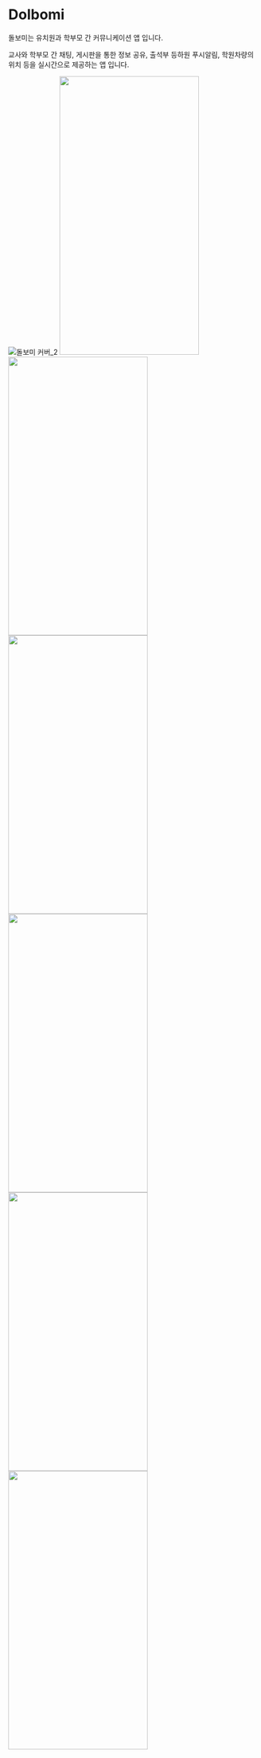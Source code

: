 # Dolbomi

돌보미는 유치원과 학부모 간 커뮤니케이션 앱 입니다.

교사와 학부모 간 채팅, 게시판을 통한 정보 공유, 출석부 등하원 푸시알림, 학원차량의 위치 등을 실시간으로 제공하는 앱 입니다.

 ![돌보미 커버_2](https://user-images.githubusercontent.com/55440637/159394548-6db7dda5-5254-4467-925e-13ac75b92a6a.png)
<img src="https://user-images.githubusercontent.com/55440637/159394033-092194a3-89e7-4894-88d1-f7f598a7c4a9.png" width="280" height="560"/>
<img src="https://user-images.githubusercontent.com/55440637/159394039-4a44ef0f-5e98-43b8-9f89-418d70b91736.png" width="280" height="560"/>
<img src="https://user-images.githubusercontent.com/55440637/159394043-ac664565-5dbc-4cc6-a432-a33ac4a26485.png" width="280" height="560"/>
<img src="https://user-images.githubusercontent.com/55440637/159394046-2a556df2-c7f8-4f1e-bd2a-9732f0bf1f26.png" width="280" height="560"/>
<img src="https://user-images.githubusercontent.com/55440637/159394052-f1381e32-f3d8-47ca-9741-f56e15ed36cb.png" width="280" height="560"/>
<img src="https://user-images.githubusercontent.com/55440637/159394055-d82a5f5a-f014-462b-93a9-c6841074a148.png" width="280" height="560"/>
